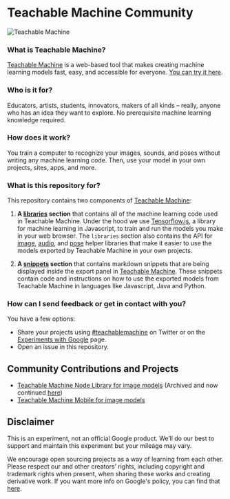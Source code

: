 # Teachable Machine Community

![Teachable Machine](./teachablemachine.gif)

### What is Teachable Machine?

[Teachable Machine](https://teachablemachine.withgoogle.com/) is a web-based tool that makes creating machine learning models fast, easy, and accessible for everyone. [You can try it here](https://teachablemachine.withgoogle.com/).

### Who is it for?

Educators, artists, students, innovators, makers of all kinds – really, anyone who has an idea they want to explore. No prerequisite machine learning knowledge required.

### How does it work?

You train a computer to recognize your images, sounds, and poses without writing any machine learning code. Then, use your model in your own projects, sites, apps, and more.

### What is this repository for?

This repository contains two components of [Teachable Machine](https://teachablemachine.withgoogle.com/):

1. **A [libraries](/libraries) section** that contains all of the machine learning code used in Teachable Machine. Under the hood we use [Tensorflow.js](https://www.tensorflow.org/js), a library for machine learning in Javascript, to train and run the models you make in your web browser. The `libraries` section also contains the API for [image](/libraries/image), [audio](/libraries/audio), and [pose](/libraries/pose) helper libraries that make it easier to use the models exported by Teachable Machine in your own projects.

2. **A [snippets](/snippets) section** that contains markdown snippets that are being displayed inside the export panel in [Teachable Machine](https://teachablemachine.withgoogle.com/). These snippets contain code and instructions on how to use the exported models from Teachable Machine in languages like Javascript, Java and Python.

### How can I send feedback or get in contact with you?

You have a few options:

- Share your projects using [#teachablemachine](https://twitter.com/hashtag/teachablemachine) on Twitter or on the [Experiments with Google](https://experiments.withgoogle.com/submit) page.
- Open an issue in this repository.

## Community Contributions and Projects

- [Teachable Machine Node Library for image models](https://github.com/tr7zw/teachablemachine-node-example) (Archived and now continued [here](https://github.com/drinkspiller/teachablemachine-node-example/))
- [Teachable Machine Mobile for image models](https://github.com/mstale007/Teachable_Machine_Mobile/tree/master)

## Disclaimer

This is an experiment, not an official Google product. We’ll do our best to support and maintain this experiment but your mileage may vary.

We encourage open sourcing projects as a way of learning from each other. Please respect our and other creators’ rights, including copyright and trademark rights when present, when sharing these works and creating derivative work. If you want more info on Google's policy, you can find that [here](https://www.google.com/permissions/).
